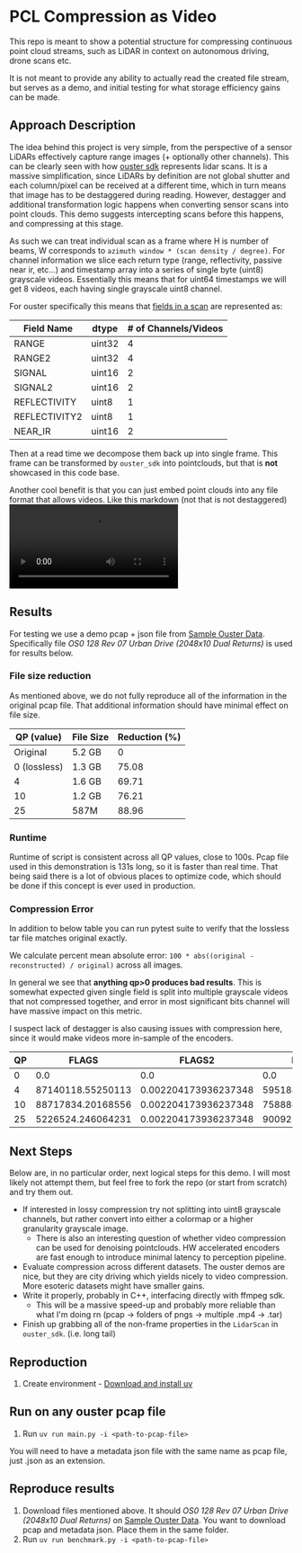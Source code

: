 # PCL Compression as Video

This repo is meant to show a potential structure for compressing continuous point cloud streams, such as LiDAR in context on autonomous driving, drone scans etc.

It is not meant to provide any ability to actually read the created file stream, but serves as a demo, and initial testing for what storage efficiency gains can be made.

## Approach Description

The idea behind this project is very simple, from the perspective of a sensor LiDARs effectively capture range images (+ optionally other channels).
This can be clearly seen with how [ouster sdk](https://static.ouster.dev/sdk-docs/python/examples/lidar-scan.html) represents lidar scans.
It is a massive simplification, since LiDARs by definition are not global shutter and each column/pixel can be received at a different time, which in turn means that image has to be destaggered during reading. However, destagger and additional transformation logic happens when converting sensor scans into point clouds. This demo suggests intercepting scans before this happens, and compressing at this stage.

As such we can treat individual scan as a frame where H is number of beams, W corresponds to `azimuth window * (scan density / degree)`.
For channel information we slice each return type (range, reflectivity, passive near ir, etc...) and timestamp array into a series of single byte (uint8) grayscale videos.
Essentially this means that for uint64 timestamps we will get 8 videos, each having single grayscale uint8 channel.

For ouster specifically this means that [fields in a scan](https://static.ouster.dev/sdk-docs/python/examples/lidar-scan.html)
are represented as:

| Field Name    | dtype  | # of Channels/Videos |
| ------------- | ------ | -------------------- |
| RANGE         | uint32 | 4                    |
| RANGE2        | uint32 | 4                    |
| SIGNAL        | uint16 | 2                    |
| SIGNAL2       | uint16 | 2                    |
| REFLECTIVITY  | uint8  | 1                    |
| REFLECTIVITY2 | uint8  | 1                    |
| NEAR_IR       | uint16 | 2                    |

Then at a read time we decompose them back up into single frame.
This frame can be transformed by `ouster_sdk` into pointclouds,
but that is **not** showcased in this code base.

Another cool benefit is that you can just embed point clouds into any file format that allows videos. Like this markdown (not that is not destaggered) ![](./docs/example_RANGE_ch1.mp4)

## Results

For testing we use a demo pcap + json file from [Sample Ouster Data](https://static.ouster.dev/sensor-docs/#sample-data).
Specifically file *OS0 128 Rev 07 Urban Drive (2048x10 Dual Returns)* is used for results below.

### File size reduction

As mentioned above, we do not fully reproduce all of the information in the original pcap file.
That additional information should have minimal effect on file size.

| QP (value)   | File Size | Reduction (%) |
| ------------ | --------- | ------------- |
| Original     | 5.2 GB    |             0 |
| 0 (lossless) | 1.3 GB    |         75.08 |
| 4            | 1.6 GB    |         69.71 |
| 10           | 1.2 GB    |         76.21 |
| 25           | 587M      |         88.96 |

### Runtime

Runtime of script is consistent across all QP values, close to 100s.
Pcap file used in this demonstration is 131s long, so it is faster than real time.
That being said there is a lot of obvious places to optimize code, which should be done if this concept is ever used in production.

### Compression Error

In addition to below table you can run pytest suite to verify that the lossless tar file matches original exactly.

We calculate percent mean absolute error: `100 * abs((original - reconstructed) / original)` across all images.

In general we see that **anything qp>0 produces bad results**.
This is somewhat expected given single field is split into multiple grayscale videos that not compressed together, and error in most significant bits channel will have massive impact on this metric.

I suspect lack of destagger is also causing issues with compression here, since it would make videos more in-sample of the encoders.

| QP | FLAGS | FLAGS2 | NEAR_IR | RANGE | RANGE2 | REFLECTIVITY | REFLECTIVITY2 | SIGNAL | SIGNAL2 |
| -- | ----- | --- | --- | --- | --- | --- | --- | --- | --- |
| 0  | 0.0 | 0.0 | 0.0 | 0.0 | 0.0 | 0.0 | 0.0 | 0.0 | 0.0 |
| 4  | 87140118.55250113 | 0.002204173936237348 | 5951845.682940807 | 3.1091980657263936e+16 | 4.578900944563948e+16 | 582021985.3961673 | 799235983.0087618 | 63459.346369945226 | 346342772378.652 |
| 10 | 88717834.20168556 | 0.002204173936237348 | 7588847.5886912 | 5.36335785926133e+16 | 9.064042017683037e+16 | 1195890269.3338394 | 1561855111.454108 | 122645.01831067723 | 751898634790.2797 |
| 25 | 5226524.246064231 | 0.002204173936237348 | 9009223.06007417 | 7.981685911343843e+16 | 1.3895442494276955e+17 | 2272833282.2832723 | 2306268892.862609 | 203293.9293190798 | 1145291028417.2922 |

## Next Steps

Below are, in no particular order, next logical steps for this demo. I will most likely not attempt them, but feel free to fork the repo (or start from scratch) and try them out.

* If interested in lossy compression try not splitting into uint8 grayscale channels, but rather convert into either a colormap or a higher granularity grayscale image.
  * There is also an interesting question of whether video compression can be used for denoising pointclouds. HW accelerated encoders are fast enough to introduce minimal latency to perception pipeline.
* Evaluate compression across different datasets. The ouster demos are nice, but they are city driving which yields nicely to video compression. More esoteric datasets might have smaller gains.
* Write it properly, probably in C++, interfacing directly with ffmpeg sdk.
  * This will be a massive speed-up and probably more reliable than what I'm doing rn (pcap -> folders of pngs -> multiple .mp4 -> .tar)
* Finish up grabbing all of the non-frame properties in the `LidarScan` in `ouster_sdk`. (i.e. long tail)

## Reproduction

1. Create environment - [Download and install uv](https://docs.astral.sh/uv/getting-started/installation/)

## Run on any ouster pcap file
1. Run `uv run main.py -i <path-to-pcap-file>`

You will need to have a metadata json file with the same name as pcap file, just .json as an extension.

## Reproduce results
1. Download files mentioned above. It should *OS0 128 Rev 07 Urban Drive (2048x10 Dual Returns)* on [Sample Ouster Data](https://static.ouster.dev/sensor-docs/#sample-data). You want to download pcap and metadata json. Place them in the same folder.
1. Run `uv run benchmark.py -i <path-to-pcap-file>`
